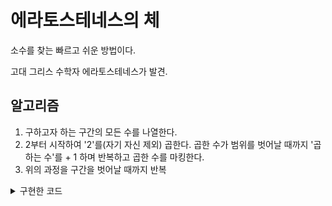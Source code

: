 # 에라토스테네스의 체

소수를 찾는 빠르고 쉬운 방법이다.

고대 그리스 수학자 에라토스테네스가 발견.

## 알고리즘

1. 구하고자 하는 구간의 모든 수를 나열한다.
2. 2부터 시작하여 '2'를(자기 자신 제외) 곱한다. 곱한 수가 범위를 벗어날 때까지 '곱하는 수'를 + 1 하며 반복하고 곱한 수를 마킹한다.
3. 위의 과정을 구간을 벗어날 때까지 반복

<details>
<summary>구현한 코드</summary>

C언어 사용
```C
#define _CRT_SECURE_NO_WARNINGS
#include <stdio.h>
#include <stdlib.h>

int main(void) {
	int N;
	int i, j;
	int* IsPrime;

	scanf("%d", &N);

    // 0으로 초기화
	IsPrime = (int*)calloc(N + 1, sizeof(int));

	IsPrime[0] = 1;
	IsPrime[1] = 1;
	IsPrime[2] = 0;
	// 0 과 1은 소수가 아니니 1을 넣고, 2는 소수이니 0을 넣는다. (calloc에서 이미 0 넣긴 함)

    // 에라토스테네스의 체
	for (i = 2; i <= N; i++) {
		for (j = 2; i * j <= N; j++) {	// 자기 자신을 제외한 배수를 바꿔야 하니 2부터. 
			IsPrime[i * j] = 1;
		}
	}

	for (i = 0; i <= N; i++) {
		if (IsPrime[i] == 0) printf("%d\n", i);
	}

	return 0;
}
```
</details>